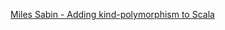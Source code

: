[Miles Sabin - Adding kind-polymorphism to Scala](http://milessabin.com/talks/2018/09/15/scala-italy-2018)
